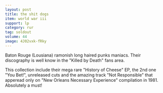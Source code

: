 ```yaml
---
layout: post
title: the shit dogs
item: world war iii
support: lp
category: rur
tag: soldout
volume: 44
image: 4J02vxk-fRky
---
```


Baton Rouge (Lousiana) ramonish long haired punks maniacs. Their discography is well know in the &quot;Killed by Death&quot; fans area.

This collection include their mega rare &quot;History of Cheese&quot; EP, the 2nd one &quot;You Bet!&quot;, unreleased cuts and the amazing track &quot;Not Responsible&quot; that apperead only on &quot;New Orleans Necessary Experience&quot; compilation in 1981. Absolutely a must!